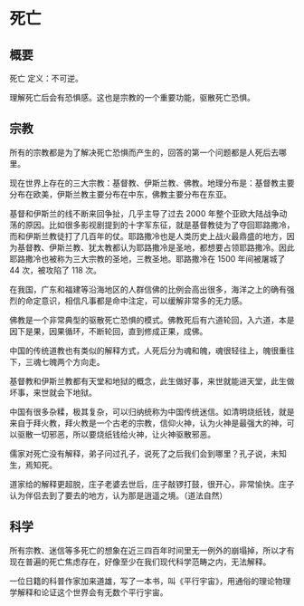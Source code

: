 # 死亡

## 概要

死亡 定义：不可逆。

理解死亡后会有恐惧感。这也是宗教的一个重要功能，驱散死亡恐惧。

## 宗教

所有的宗教都是为了解决死亡恐惧而产生的，回答的第一个问题都是人死后去哪里。

现在世界上存在的三大宗教：基督教、伊斯兰教、佛教。地理分布是：基督教主要分布在欧美，伊斯兰教主要分布在中东，佛教主要分布在东亚。

基督和伊斯兰的线不断来回争扯，几乎主导了过去 2000 年整个亚欧大陆战争动荡的原因。比如很多影视剧提到的十字军东征，就是基督教徒为了夺回耶路撒冷，而和伊斯兰教徒打了几百年的仗。耶路撒冷也是人类历史上战火最鼎盛的地方，因为基督教、伊斯兰教、犹太教都认为耶路撒冷是圣地，都想要占领耶路撒冷。因此耶路撒冷也被称为三大宗教的圣地，三教圣地。耶路撒冷在 1500 年间被屠城了 44 次，被攻陷了 118 次。

在我国，广东和福建等沿海地区的人群信佛的比例会高出很多，海洋之上的确有强烈的命定意识，相信凡事都是命中注定，可以缓解非常多的无力感。

佛教是一个非常典型的驱散死亡恐惧的模式。佛教死后有六道轮回，入六道，本是因下是果，因果循环，不断轮回，直到修成正果，成佛。

中国的传统道教也有类似的解释方式，人死后分为魂和魄，魂很轻往上，魄很重往下，三魂七魄两个方向走。

基督教和伊斯兰教都有天堂和地狱的概念，此生做好事，来世就能进天堂，此生做坏事，来世就会下地狱。

中国有很多杂糅，极其复杂，可以归纳统称为中国传统迷信。如清明烧纸钱，就是来自于拜火教，拜火教是一个古老的宗教，信仰火神，认为火神是最强大的神，可以驱散一切邪恶，所以要烧纸钱给火神，让火神驱散邪恶。

儒家对死亡没有解释，弟子问过孔子，说死了之后我们会到哪里？孔子说，未知生，焉知死。

道家给的解释更超脱，庄子老婆去世后，庄子敲锣打鼓，很开心，非常愉快。庄子认为伴侣去到了要去的地方，认为那是逍遥之境。（道法自然）

## 科学

所有宗教、迷信等多死亡的想象在近三四百年时间里无一例外的崩塌掉，所以才有现在普遍的死亡焦虑存在，好像至少在我们现代科学范畴之内，无法解释。

一位日籍的科普作家加来道雄，写了一本书，叫《平行宇宙》，用通俗的理论物理学解释和论证这个世界会有无数个平行宇宙。